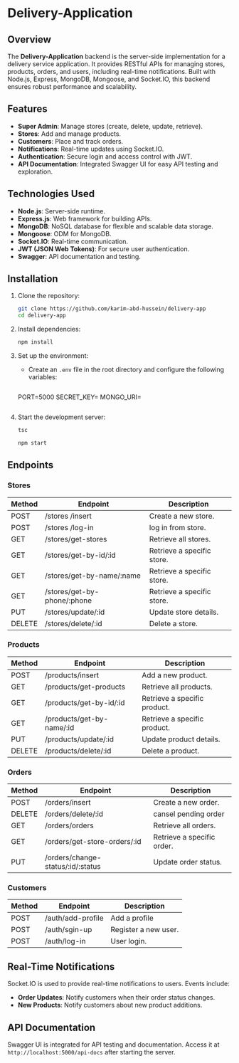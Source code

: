 # Delivery-Application

## Overview
The **Delivery-Application** backend is the server-side implementation for a delivery service application. It provides RESTful APIs for managing stores, products, orders, and users, including real-time notifications. Built with Node.js, Express, MongoDB, Mongoose, and Socket.IO, this backend ensures robust performance and scalability.

## Features
- **Super Admin**: Manage stores (create, delete, update, retrieve).
- **Stores**: Add and manage products.
- **Customers**: Place and track orders.
- **Notifications**: Real-time updates using Socket.IO.
- **Authentication**: Secure login and access control with JWT.
- **API Documentation**: Integrated Swagger UI for easy API testing and exploration.

## Technologies Used
- **Node.js**: Server-side runtime.
- **Express.js**: Web framework for building APIs.
- **MongoDB**: NoSQL database for flexible and scalable data storage.
- **Mongoose**: ODM for MongoDB.
- **Socket.IO**: Real-time communication.
- **JWT (JSON Web Tokens)**: For secure user authentication.
- **Swagger**: API documentation and testing.

## Installation
1. Clone the repository:
   ```bash
   git clone https://github.com/karim-abd-hussein/delivery-app
   cd delivery-app
   ```

2. Install dependencies:
   ```bash
   npm install
   ```

3. Set up the environment:
   - Create an `.env` file in the root directory and configure the following variables:
     ```env
    PORT=5000
   SECRET_KEY=
    MONGO_URI=

     ```

4. Start the development server:
   ```bash
   tsc

   npm start
   ```

## Endpoints

### Stores 
| Method | Endpoint                      | Description               |
|--------|-------------------------------|---------------------------|
| POST   | /stores /insert               | Create a new store.       |
| POST   | /stores /log-in               | log in from store.        |
| GET    | /stores/get-stores            | Retrieve all stores.      |
| GET    | /stores/get-by-id/:id         | Retrieve a specific store.|
| GET    | /stores/get-by-name/:name     | Retrieve a specific store.|
| GET    | /stores/get-by-phone/:phone   | Retrieve a specific store.|
| PUT    | /stores/update/:id            | Update store details.     |
| DELETE | /stores/delete/:id            | Delete a store.           |

### Products 
| Method | Endpoint                     | Description                 |
|--------|------------------------------|-----------------------------|
| POST   | /products/insert             | Add a new product.          |
| GET    | /products/get-products       | Retrieve all products.      |
| GET    | /products/get-by-id/:id      | Retrieve a specific product.|
| GET    | /products/get-by-name/:id    | Retrieve a specific product.|
| PUT  | /products/update/:id           | Update product details.     |
| DELETE | /products/delete/:id         | Delete a product.           |

### Orders 
| Method | Endpoint                         | Description               |
|--------|----------------------------------|---------------------------|
| POST   | /orders/insert                   | Create a new order.       |
| DELETE | /orders/delete/:id               | cansel pending order      |
| GET    | /orders/orders                   | Retrieve all orders.      |
| GET    | /orders/get-store-orders/:id     | Retrieve a specific order.|
| PUT    | /orders/change-status/:id/:status| Update order status.      |

### Customers
| Method | Endpoint        | Description                 |
|--------|-----------------|-----------------------------|
| POST   | /auth/add-profile | Add a profile             |
| POST   | /auth/sgin-up | Register a new user.          |
| POST   | /auth/log-in    | User login.                 |


## Real-Time Notifications
Socket.IO is used to provide real-time notifications to users. Events include:
- **Order Updates**: Notify customers when their order status changes.
- **New Products**: Notify customers about new product additions.

## API Documentation
Swagger UI is integrated for API testing and documentation. Access it at `http://localhost:5000/api-docs` after starting the server.


